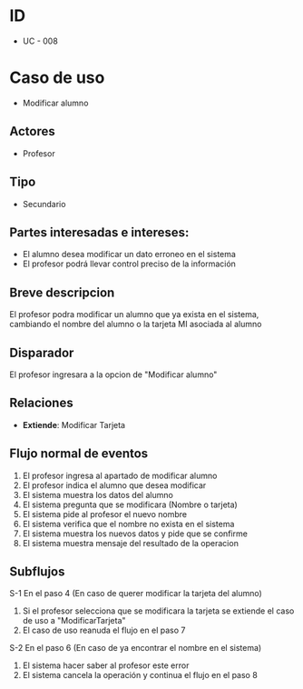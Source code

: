 # ID
- UC - 008
  
# Caso de uso
 * Modificar alumno
   
## Actores
 * Profesor
    
## Tipo 
 * Secundario
   
## Partes interesadas e intereses:
- El alumno desea modificar un dato erroneo en el sistema 
- El profesor podrá llevar control preciso de la información
  
## Breve descripcion
El profesor podra modificar un alumno que ya exista en el sistema, cambiando el nombre del alumno o la tarjeta MI asociada al alumno

## Disparador
El profesor ingresara a la opcion de "Modificar alumno"

## Relaciones
- **Extiende**: Modificar Tarjeta

## Flujo normal de eventos
1. El profesor ingresa al apartado de modificar alumno
2. El profesor indica el alumno que desea modificar
3. El sistema muestra los datos del alumno
4. El sistema pregunta que se modificara (Nombre o tarjeta)
5. El sistema pide al profesor el nuevo nombre
6. El sistema verifica que el nombre no exista en el sistema
7. El sistema muestra los nuevos datos y pide que se confirme
8. El sistema muestra mensaje del resultado de la operacion


## Subflujos

S-1 En el paso 4 (En caso de querer modificar la tarjeta del alumno)
  1. Si el profesor selecciona que se modificara la tarjeta se extiende el caso de uso a "ModificarTarjeta"
  2. El caso de uso reanuda el flujo en el paso 7

S-2 En el paso 6 (En caso de ya encontrar el nombre en el sistema)
  1. El sistema hacer saber al profesor este error
  2. El sistema cancela la operación y continua el flujo en el paso 8
